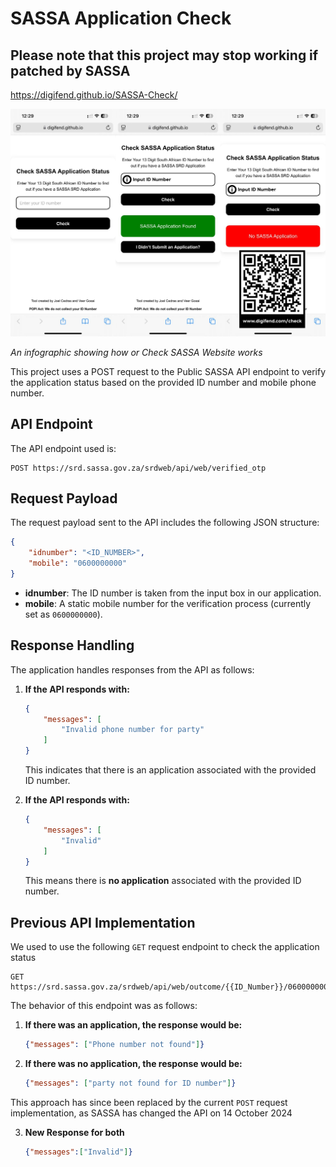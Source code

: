 # SASSA Application Check

## Please note that this project may stop working if patched by SASSA
https://digifend.github.io/SASSA-Check/

![Check SASSA Infographic](https://raw.githubusercontent.com/Digifend/SASSA-Check/main/images/CheckSASSAInfographic.png)

*An infographic showing how or Check SASSA Website works*


This project uses a POST request to the Public SASSA API endpoint to verify the application status based on the provided ID number and mobile phone number.

## API Endpoint

The API endpoint used is:

```
POST https://srd.sassa.gov.za/srdweb/api/web/verified_otp
```

## Request Payload

The request payload sent to the API includes the following JSON structure:

```json
{
    "idnumber": "<ID_NUMBER>",
    "mobile": "0600000000"
}
```

- **idnumber**: The ID number is taken from the input box in our application.
- **mobile**: A static mobile number for the verification process (currently set as `0600000000`).

## Response Handling

The application handles responses from the API as follows:

1. **If the API responds with:**

    ```json
    {
        "messages": [
            "Invalid phone number for party"
        ]
    }
    ```

   This indicates that there is an application associated with the provided ID number.

2. **If the API responds with:**

    ```json
    {
        "messages": [
            "Invalid"
        ]
    }
    ```

   This means there is **no application** associated with the provided ID number.

## Previous API Implementation

We used to use the following `GET` request endpoint to check the application status

```
GET https://srd.sassa.gov.za/srdweb/api/web/outcome/{{ID_Number}}/0600000000
```

The behavior of this endpoint was as follows:

1. **If there was an application, the response would be:**

    ```json
    {"messages": ["Phone number not found"]}
    ```

2. **If there was no application, the response would be:**

    ```json
    {"messages": ["party not found for ID number"]}
    ```

This approach has since been replaced by the current `POST` request implementation, as SASSA has changed the API on 14 October 2024

3. **New Response for both**

    ```json
    {"messages":["Invalid"]}
    ```
